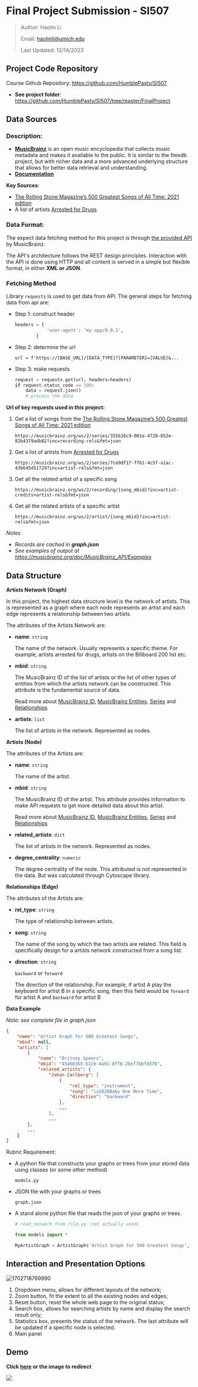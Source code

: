 # Final Project Submission - SI507

> Author: Haolin Li
>
> Email: haolinli@umich.edu
>
> Last Updated: 12/14/2023
>



## Project Code Repository

Course Github Repository: https://github.com/HumblePasty/SI507

- **See project folder**: https://github.com/HumblePasty/SI507/tree/master/FinalProject



## Data Sources

### Description:

- **[MusicBrainz](https://musicbrainz.org/)** is an open music encyclopedia that collects music metadata and makes it available to the public. It is similar to the freedb project, but with richer data and a more advanced underlying structure that allows for better data retrieval and understanding.
- [**Documentation**](https://musicbrainz.org/doc/MusicBrainz_Documentation)

**Key Sources**:

- [The Rolling Stone Magazine’s 500 Greatest Songs of All Time: 2021 edition](https://musicbrainz.org/series/355b26c9-001e-4728-852e-82b4379adb82)
- A list of artists [Arrested for Drugs](https://musicbrainz.org/series/7ce0df17-ff61-4c5f-a1ac-43b645d51729)



### Data Format:

The expect data fetching method for this project is through [the provided API](https://musicbrainz.org/doc/MusicBrainz_API) by MusicBrainz.

The API's architecture follows the REST design principles. Interaction with the API is done using HTTP and all content is served in a simple but flexible format, in either **XML or JSON**. 



### Fetching Method

Library `requests` is used to get data from API. The general steps for fetching data from api are:

- Step 1: construct header

  ```python
  headers = {
              'user-agent': 'my-app/0.0.1',
          }
  ```

- Step 2: determine the url

  ```
  url = f'https://[BASE_URL]/[DATA_TYPE]?[PARAMETER]=[VALUE]&...
  ```

- Step 3: make requests

  ```python
  request = requests.get(url, headers=headers)
  if request.status_code == 200:
      data = request.json()
      # process the data
  ```



**Url of key requests used in this project:**

1. Get a list of songs from the [The Rolling Stone Magazine’s 500 Greatest Songs of All Time: 2021 edition](https://musicbrainz.org/series/355b26c9-001e-4728-852e-82b4379adb82)

   ```
   https://musicbrainz.org/ws/2/series/355b26c9-001e-4728-852e-82b4379adb82?inc=recording-rels&fmt=json
   ```

2. Get a list of artists from [Arrested for Drugs](https://musicbrainz.org/series/7ce0df17-ff61-4c5f-a1ac-43b645d51729)

   ```
   https://musicbrainz.org/ws/2/series/7ce0df17-ff61-4c5f-a1ac-43b645d51729?inc=artist-rels&fmt=json
   ```

3. Get all the related artist of a specific song

   ```
   https://musicbrainz.org/ws/2/recording/{song_mbid}?inc=artist-credits+artist-rels&fmt=json
   ```

4. Get all the related artists of a specific artist

   ```
   https://musicbrainz.org/ws/2/artist/{song_mbid}?inc=artist-rels&fmt=json
   ```



*Notes*

- *Records are cached in **graph.json***
- *See examples of output at https://musicbrainz.org/doc/MusicBrainz_API/Examples*



## Data Structure

**Artists Network (Graph)**

In this project, the highest data structure level is the network of artists. This is represented as a graph where each node represents an artist and each edge represents a relationship between two artists.

The attributes of the Artists Network are:

- **name**: `string`

  The name of the network. Usually represents a specific theme. For example, artists arrested for drugs, artists on the Billboard 200 list etc.

- **mbid**: `string`

  The MusicBrainz ID of the list of artists or the list of other types of entities from which the artists network can be constructed. This attribute is the fundamental source of data.

  Read more about [MusicBrainz ID](https://musicbrainz.org/doc/MusicBrainz_Identifier), [MusicBrainz Entities](https://musicbrainz.org/doc/MusicBrainz_Entity), [Series](https://musicbrainz.org/doc/Series) and [Relationships](https://musicbrainz.org/relationships)

- **artists**: `list`

  The list of artists in the network. Represented as nodes.



**Artists (Node)**

The attributes of the Artists are:

- **name**: `string`

  The name of the artist.

- **mbid**: `string`

  The MusicBrainz ID of the artist. This attribute provides information to make API requests to get more detailed data about this artist.

  Read more about [MusicBrainz ID](https://musicbrainz.org/doc/MusicBrainz_Identifier), [MusicBrainz Entities](https://musicbrainz.org/doc/MusicBrainz_Entity), [Series](https://musicbrainz.org/doc/Series) and [Relationships](https://musicbrainz.org/relationships)

- **related_artists**: `dict`

  The list of artists in the network. Represented as nodes.

- **degree_centrality**: `numeric`

  The degree centrality of the node. This attributed is not represented in the data. But was calculated through Cytoscape library.



**Relationships (Edge)**

The attributes of the Artists are:

- **rel_type**: `string`

  The type of relationship between artists. 

- **song**: `string`

  The name of the song by which the two artists are related. This field is specifically design for a artists network constructed from a song list.

- **direction**: `string`

  `backward` or `forward`

  The direction of the relationship. For example, if artist A play the keyboard for artist B in a specific song, then this field would be `forward` for artist A and `backward` for artist B



**Data Example**

*Note: see complete file in graph.json*

```json
{
    "name": "Artist Graph for 500 Greatest Songs",
    "mbid": null,
    "artists": [
        {
            "name": "Britney Spears",
            "mbid": "45a663b5-b1cb-4a91-bff6-2bef7bbfdd76",
            "related_artists": {
                "Johan Carlberg": [
                    {
                        "rel_type": "instrument",
                        "song": "\u2026Baby One More Time",
                        "direction": "backward"
                    },
                    ...
                ],
                ...
        },
        ...
    ]
}
```



Rubric Requirement:

- A python file that constructs your graphs or trees from your stored data using classes (or some other method)

  ```
  models.py
  ```

- JSON file with your graphs or trees

  ```
  graph.json
  ```

- A stand alone python file that reads the json of your graphs or trees.

  ```python
  # read_network_from_file.py (not actually used)
  
  from models import *
  
  MyArtistGraph = ArtistGraph('Artist Graph for 500 Greatest Songs', load_from_file=True, filename='graph.json')
  ```



## Interaction and Presentation Options

![1702718769990](https://rsdonkeyrepo1.oss-cn-hangzhou.aliyuncs.com/img/1702718769990.png)

1. Dropdown menu, allows for different layouts of the network;
2. Zoom button, fit the extent to all the existing nodes and edges;
3. Reset button, reset the whole web page to the original status;
4. Search box, allows for searching artists by name and display the search result only;
5. Statistics box, presents the status of the network. The last attribute will be updated if a specific node is selected.
6. Main panel



## Demo

**Click [here](https://drive.google.com/file/d/1ruVh3IF97ZobWIkNWTcBENRD0Ld8ZzPk/view?usp=sharing) or the image to redirect**

[<img src="https://rsdonkeyrepo1.oss-cn-hangzhou.aliyuncs.com/img/thumbnail.jpg">](https://drive.google.com/file/d/1ruVh3IF97ZobWIkNWTcBENRD0Ld8ZzPk/view?usp=sharing "Demo Video")